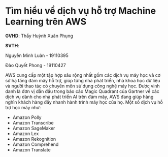 # Tìm hiểu về dịch vụ hỗ trợ Machine Learning trên AWS
**GVHD**: Thầy Huỳnh Xuân Phụng 

**SVTH**: 
   
   Nguyễn Minh Luân - 19110395
   
   Đào Quyết Phong  - 19110427
    
AWS cung cấp một tập hợp sâu rộng nhất gồm các dịch vụ máy học và cơ sở hạ tầng đám mây hỗ trợ, giúp từng nhà phát triển, nhà khoa học dữ liệu và người thao tác có chuyên môn sử dụng công nghệ máy học. Được vinh danh là đơn vị dẫn đầu trong báo cáo Magic Quadrant của Gartner về các dịch vụ dành cho nhà phát triển AI trên đám mây,   AWS đang giúp hàng nghìn khách hàng đẩy nhanh hành trình máy học của họ.
Một số dịch vụ hỗ trợ học máy như:
-	Amazon Polly
-	Amazon Transcribe
-	Amazon SageMaker
-	Amazon Lex
-	Amazon Rekognition
-	Amazon Comprehend
-	Amazon Translate
